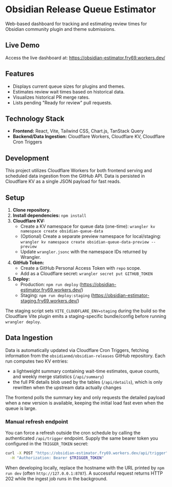 # Obsidian Release Queue Estimator

Web-based dashboard for tracking and estimating review times for Obsidian
community plugin and theme submissions.

## Live Demo

Access the live dashboard at: https://obsidian-estimator.fry69.workers.dev/

## Features

- Displays current queue sizes for plugins and themes.
- Estimates review wait times based on historical data.
- Visualizes historical PR merge rates.
- Lists pending "Ready for review" pull requests.

## Technology Stack

- **Frontend:** React, Vite, Tailwind CSS, Chart.js, TanStack Query
- **Backend/Data Ingestion:** Cloudflare Workers, Cloudflare KV, Cloudflare Cron
  Triggers

## Development

This project utilizes Cloudflare Workers for both frontend serving and scheduled
data ingestion from the GitHub API. Data is persisted in Cloudflare KV as a
single JSON payload for fast reads.

## Setup

1.  **Clone repository.**
2.  **Install dependencies:** `npm install`
3.  **Cloudflare KV:**
    - Create a KV namespace for queue data (one-time):
      `wrangler kv namespace create obsidian-queue-data`
    - (Optional) Create a separate preview namespace for local/staging:
      `wrangler kv namespace create obsidian-queue-data-preview --preview`
    - Update `wrangler.jsonc` with the namespace IDs returned by Wrangler.
4.  **GitHub Token:**
    - Create a GitHub Personal Access Token with `repo` scope.
    - Add as a Cloudflare secret: `wrangler secret put GITHUB_TOKEN`
5.  **Deploy:**
    - Production: `npm run deploy`
      (https://obsidian-estimator.fry69.workers.dev/)
    - Staging: `npm run deploy:staging`
      (https://obsidian-estimator-staging.fry69.workers.dev/)

The staging script sets `VITE_CLOUDFLARE_ENV=staging` during the build so the
Cloudflare Vite plugin emits a staging-specific bundle/config before running
`wrangler deploy`.

## Data Ingestion

Data is automatically updated via Cloudflare Cron Triggers, fetching information
from the `obsidianmd/obsidian-releases` GitHub repository. Each run computes two
KV entries:

- a lightweight summary containing wait-time estimates, queue counts, and
  weekly merge statistics (`/api/summary`)
- the full PR details blob used by the tables (`/api/details`), which is only
  rewritten when the upstream data actually changes

The frontend polls the summary key and only requests the detailed payload when a
new version is available, keeping the initial load fast even when the queue is
large.

### Manual refresh endpoint

You can force a refresh outside the cron schedule by calling the authenticated
`/api/trigger` endpoint. Supply the same bearer token you configured in the
`TRIGGER_TOKEN` secret:

```bash
curl -X POST "https://obsidian-estimator.fry69.workers.dev/api/trigger" \
  -H "Authorization: Bearer $TRIGGER_TOKEN"
```

When developing locally, replace the hostname with the URL printed by
`npm run dev` (often `http://127.0.0.1:8787`). A successful request returns HTTP
202 while the ingest job runs in the background.
